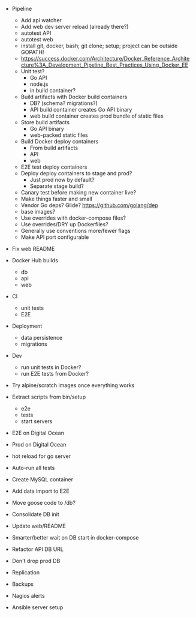 * Pipeline
  * Add api watcher
  * Add web dev server reload (already there?)
  * autotest API
  * autotest web
  * install git, docker, bash; git clone; setup; project can be outside GOPATH!
  * https://success.docker.com/Architecture/Docker_Reference_Architecture%3A_Development_Pipeline_Best_Practices_Using_Docker_EE
  * Unit test?
    * Go API
    * node.js
    * in build container?
  * Build artifacts with Docker build containers
    * DB? (schema? migrations?)
    * API build container creates Go API binary
    * web build container creates prod bundle of static files
  * Store build artifacts
    * Go API binary
    * web-packed static files
  * Build Docker deploy containers
    * From build artifacts
    * API
    * web
  * E2E test deploy containers
  * Deploy deploy containers to stage and prod?
    * Just prod now by default?
    * Separate stage build?
  * Canary test before making new container live?
  * Make things faster and small
  * Vendor Go deps? Glide? https://github.com/golang/dep
  * base images?
  * Use overrides with docker-compose files?
  * Use overrides/DRY up Dockerfiles?
  * Generally use conventions more/fewer flags
  * Make API port configurable

* Fix web README
* Docker Hub builds
  * db
  * api
  * web
* CI
  * unit tests
  * E2E
* Deployment
  * data persistence
  * migrations
* Dev
  * run unit tests in Docker?
  * run E2E tests from Docker?
* Try alpine/scratch images once everything works
* Extract scripts from bin/setup
  * e2e
  * tests
  * start servers
* E2E on Digital Ocean
* Prod on Digital Ocean
* hot reload for go server
* Auto-run all tests
* Create MySQL container
* Add data import to E2E
* Move goose code to /db?
* Consolidate DB init
* Update web/README
* Smarter/better wait on DB start in docker-compose
* Refactor API DB URL
* Don't drop prod DB
* Replication
* Backups
* Nagios alerts
* Ansible server setup
